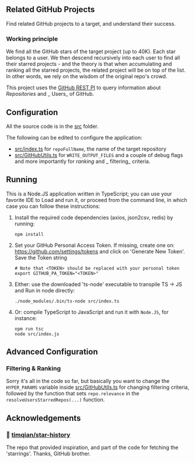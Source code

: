 ## Related GitHub Projects

Find related GitHub projects to a target, and understand their success.

### Working principle

We find all the GitHub stars of the target project (up to 40K). Each star belongs to a user. We then descend recursively into each user to
find all their starred projects - and the theory is that when accumulating and ranking all the starred projects, the related project will be
on top of the list. In other words, we rely on the wisdom of the original repo's crowd.

This project uses the [GitHub REST PI](https://docs.github.com/en/free-pro-team@latest/rest) to query information about _Repositories_ and _
Users_ of GitHub.

## Configuration

All the source code is in the [src](src) folder.

The following can be edited to configure the application:

* [src/index.ts](src/index.ts) for  ```repoFullName```, the name of the target repository
* [src/GitHubUtils.ts](src/GitHubUtils.ts) for ```WRITE_OUTPUT_FILES``` and a couple of debug flags and more importantly for _ranking_ and _
  filtering_ criteria.

## Running

This is a Node.JS application written in TypeScript; you can use your favorite IDE to Load and run it, or proceed from the command line, in
which case you can follow these instructions:

1. Install the required code dependencies (axios, json2csv, redis) by running:
   ```shell
   npm install
   ```
1. Set your GitHub Personal Access Token. If missing, create one on: https://github.com/settings/tokens
   and click on 'Generate New Token'. Save the Token string
   ```shell
   # Note that <TOKEN> should be replaced with your personal token
   export GITHUB_PA_TOKEN="<TOKEN>"
   ```
1. Either: use the downloaded 'ts-node' executable to transpile TS -> JS and Run in node directly:
   ```shell
   ./node_modules/.bin/ts-node src/index.ts
   ```
1. Or: compile TypeScript to JavaScript and run it with ```Node.JS```, for instance:
   ```shell
   npm run tsc
   node src/index.js
   ```

## Advanced Configuration

### Filtering & Ranking

Sorry it's all in the code so far, but basically you want to change the ```HYPER_PARAMS``` variable
inside [src/GitHubUtils.ts](src/GitHubUtils.ts) for changing filtering criteria, followed by the function that sets ```repo.relevance``` in
the ```resolveUsersStarredRepos(...)``` function.

## Acknowledgements

### 🚀 [timqian/star-history](https://github.com/timqian/star-history)

The repo that provided inspiration, and part of the code for fetching the 'starrings'. Thanks, GitHub brother.
